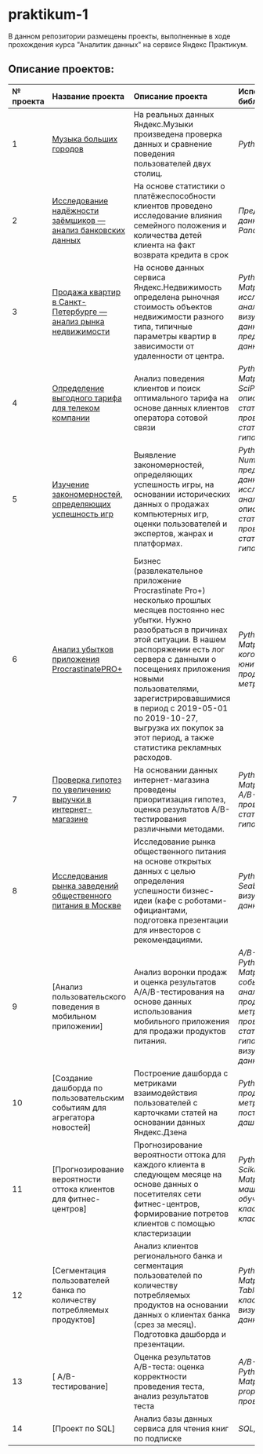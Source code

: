 # praktikum-1
В данном репозитории размещены проекты, выполненные в ходе прохождения курса "Аналитик данных" на сервисе Яндекс Практикум.

## Описание проектов:

| № проекта |Название проекта      | Описание проекта      |Используемые библиотеки      |
| :---------| :------------------  |:----------------------|:--------------------------- |
| 1 |[Музыка больших городов](https://github.com/cveliak/praktikum-1/tree/main/%D0%9C%D1%83%D0%B7%D1%8B%D0%BA%D0%B0%20%D0%B1%D0%BE%D0%BB%D1%8C%D1%88%D0%B8%D1%85%20%D0%B3%D0%BE%D1%80%D0%BE%D0%B4%D0%BE%D0%B2)|На реальных данных Яндекс.Музыки произведена проверка данных и сравнение поведения пользователей двух столиц.| *Python, Pandas*|
| 2 |[ Исследование надёжности заёмщиков — анализ банковских данных](https://github.com/cveliak/praktikum-1/tree/main/%D0%98%D1%81%D1%81%D0%BB%D0%B5%D0%B4%D0%BE%D0%B2%D0%B0%D0%BD%D0%B8%D0%B5%20%D0%BD%D0%B0%D0%B4%D0%B5%D0%B6%D0%BD%D0%BE%D1%81%D1%82%D0%B8%20%D0%B7%D0%B0%D0%B5%D0%BC%D1%89%D0%B8%D0%BA%D0%BE%D0%B2) | На основе статистики о платёжеспособности клиентов проведено исследование влияния семейного положения и количества детей клиента на факт возврата кредита в срок | *Предобработка данных, Python, Pandas*|
| 3 |[Продажа квартир в Санкт-Петербурге — анализ рынка недвижимости](https://github.com/cveliak/praktikum-1/tree/main/%D0%90%D0%BD%D0%B0%D0%BB%D0%B8%D0%B7%20%D1%80%D1%8B%D0%BD%D0%BA%D0%B0%20%D0%BD%D0%B5%D0%B4%D0%B2%D0%B8%D0%B6%D0%B8%D0%BC%D0%BE%D1%81%D1%82%D0%B8) |На основе данных сервиса Яндекс.Недвижимость определена рыночная стоимость объектов недвижимости разного типа, типичные параметры квартир в зависимости от удаленности от центра. | *Python, Pandas, Matplotlib, исследовательский анализ данных, визуализация данных, предобработка данных* |
| 4 | [Определение выгодного тарифа для телеком компании](https://github.com/cveliak/praktikum-1/tree/main/%D0%9E%D0%BF%D1%80%D0%B5%D0%B4%D0%B5%D0%BB%D0%B5%D0%BD%D0%B8%D0%B5%20%D0%B2%D1%8B%D0%B3%D0%BE%D0%B4%D0%BD%D0%BE%D0%B3%D0%BE%20%D1%82%D0%B0%D1%80%D0%B8%D1%84%D0%B0) | Анализ поведения клиентов и поиск оптимального тарифа на основе данных клиентов оператора сотовой связи | *Python, Pandas, Matplotlib, NumPy, SciPy, описательная статистика, проверка статистических гипотез*|
| 5 | [Изучение закономерностей, определяющих успешность игр](https://github.com/cveliak/praktikum-1/tree/main/%D0%98%D0%B7%D1%83%D1%87%D0%B5%D0%BD%D0%B8%D0%B5%20%D0%B7%D0%B0%D0%BA%D0%BE%D0%BD%D0%BE%D0%BC%D0%B5%D1%80%D0%BD%D0%BE%D1%81%D1%82%D0%B5%D0%B9%2C%20%D0%BE%D0%BF%D1%80%D0%B5%D0%B4%D0%B5%D0%BB%D1%8F%D1%8E%D1%89%D0%B8%D1%85%20%D1%83%D1%81%D0%BF%D0%B5%D1%88%D0%BD%D0%BE%D1%81%D1%82%D1%8C%20%D0%B8%D0%B3%D1%80) | Выявление закономерностей, определяющих успешность игры, на основании исторических данных о продажах компьютерных игр, оценки пользователей и экспертов, жанрах и платформах. | *Python, Pandas, NumPy, Matplotlib, предобработка данных, исследовательский анализ данных, описательная статистика, проверка статистических гипотез* |
| 6 | [Анализ убытков приложения ProcrastinatePRO+](https://github.com/cveliak/praktikum-1/tree/main/%D0%90%D0%BD%D0%B0%D0%BB%D0%B8%D0%B7%20%D1%83%D0%B1%D1%8B%D1%82%D0%BA%D0%BE%D0%B2%20%D0%BF%D1%80%D0%B8%D0%BB%D0%BE%D0%B6%D0%B5%D0%BD%D0%B8%D1%8F%20ProcrastinatePRO%2B)| Бизнес (развлекательное приложение Procrastinate Pro+) несколько прошлых месяцев постоянно нес убытки. Нужно разобраться в причинах этой ситуации. В нашем распоряжении есть лог сервера с данными о посещениях приложения новыми пользователями, зарегистрировавшимися в период с 2019-05-01 по 2019-10-27, выгрузка их покупок за этот период, а также статистика рекламных расходов. | *Python, Pandas, Matplotlib, когортный анализ, юнит-экономика, продуктовые метрики, Seaborn* |
| 7 | [Проверка гипотез по увеличению выручки в интернет-магазине](https://github.com/cveliak/praktikum-1/tree/main/%D0%9F%D1%80%D0%BE%D0%B2%D0%B5%D1%80%D0%BA%D0%B0%20%D0%B3%D0%B8%D0%BF%D0%BE%D1%82%D0%B5%D0%B7%20%D0%BF%D0%BE%20%D1%83%D0%B2%D0%B5%D0%BB%D0%B8%D1%87%D0%B5%D0%BD%D0%B8%D1%8E%20%D0%B2%D1%8B%D1%80%D1%83%D1%87%D0%BA%D0%B8%20%D0%B2%20%D0%B8%D0%BD%D1%82%D0%B5%D1%80%D0%BD%D0%B5%D1%82-%D0%BC%D0%B0%D0%B3%D0%B0%D0%B7%D0%B8%D0%BD%D0%B5) | На основании данных интернет-магазина проведены приоритизация гипотез, оценка результатов A/B-тестирования различными методами. | *Python, Pandas, Matplotlib, SciPy, A/B-тестирование, проверка статистических гипотез* |
| 8 | [Исследования рынка заведений общественного питания в Москве](https://github.com/cveliak/praktikum-1/tree/main/%D0%98%D1%81%D1%81%D0%BB%D0%B5%D0%B4%D0%BE%D0%B2%D0%B0%D0%BD%D0%B8%D0%B5%20%D1%80%D1%8B%D0%BD%D0%BA%D0%B0%20%D0%BE%D0%B1%D1%89%D0%B5%D0%BF%D0%B8%D1%82%D0%B0%20%D0%B2%20%D0%9C%D0%BE%D1%81%D0%BA%D0%B2%D0%B5) | Исследование рынка общественного питания на основе открытых данных с целью определения успешности бизнес-идеи (кафе с роботами-официантами, подготовка презентации для инвесторов с рекомендациями. | *Python, Pandas, Seaborn, Plotly, визуализация данных* |
| 9 | [Анализ пользовательского поведения в мобильном приложении] | Анализ воронки продаж и оценка результатов A/A/B-тестирования на основе данных использования мобильного приложения для продажи продуктов питания. | *A/B-тестирование, Python, Pandas, Matplotlib, Seaborn, событийная аналитика, продуктовые метрики, Plotly, проверка статистических гипотез, визуализация данных* |
| 10 | [Создание дашборда по пользовательским событиям для агрегатора новостей] | Построение дашборда с метриками взаимодействия пользователей с карточками статей на основании данных Яндекс.Дзена | *Python, Tableau, продуктовые метрики, построение дашбордов* |
| 11 | [Прогнозирование вероятности оттока клиентов для фитнес-центров] | Прогнозирование вероятности оттока для каждого клиента в следующем месяце на основе данных о посетителях сети фитнес-центров, формирование потретов клиентов с помощью кластеризации | *Python, Pandas, Scikit-learn, Matplotlib, Seaborn, машинное обучение, классификация, кластеризация* |
| 12 | [Сегментация пользователей банка по количеству потребляемых продуктов] | Анализ клиентов регионального банка и сегментация пользователей по количеству потребляемых продуктов на основании данных о клиентах банка (срез за месяц). Подготовка дашборда и презентации. | *Python, Pandas, Matplotlib, Seaborn, Tableau, классификация, визуализация данных* |
| 13 |[ A/B-тестирование] | Оценка результатов A/B-теста: оценка корректности проведения теста, анализ результатов теста | *A/B-тестирование, Python, Pandas, Matplotlib, Seaborn, proportions_ztest, проверка гипотез* |
| 14 | [Проект по SQL] | Анализ базы данных сервиса для чтения книг по подписке | *SQL, PostgreSQL* |
